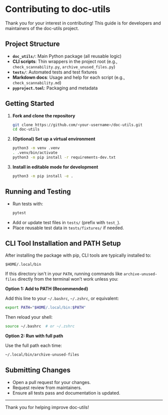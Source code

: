 # Contributing to doc-utils

Thank you for your interest in contributing! This guide is for developers and maintainers of the doc-utils project.

## Project Structure

- **`doc_utils/`**: Main Python package (all reusable logic)
- **CLI scripts**: Thin wrappers in the project root (e.g., `check_scannability.py`, `archive_unused_files.py`)
- **`tests/`**: Automated tests and test fixtures
- **Markdown docs**: Usage and help for each script (e.g., `check_scannability.md`)
- **`pyproject.toml`**: Packaging and metadata

## Getting Started

1. **Fork and clone the repository**
   ```sh
   git clone https://github.com/<your-username>/doc-utils.git
   cd doc-utils
   ```
2. **(Optional) Set up a virtual environment**
   ```sh
   python3 -m venv .venv
   . .venv/bin/activate
   python3 -m pip install -r requirements-dev.txt
   ```
3. **Install in editable mode for development**
   ```sh
   python3 -m pip install -e .
   ```

## Running and Testing

- Run tests with:
  ```sh
  pytest
  ```
- Add or update test files in `tests/` (prefix with `test_`).
- Place reusable test data in `tests/fixtures/` if needed.

## CLI Tool Installation and PATH Setup

After installing the package with pip, CLI tools are typically installed to:

```
$HOME/.local/bin
```

If this directory isn't in your `PATH`, running commands like `archive-unused-files` directly from the terminal won’t work unless you:

**Option 1: Add to PATH (Recommended)**

Add this line to your `~/.bashrc`, `~/.zshrc`, or equivalent:

```bash
export PATH="$HOME/.local/bin:$PATH"
```

Then reload your shell:

```bash
source ~/.bashrc  # or ~/.zshrc
```

**Option 2: Run with full path**

Use the full path each time:

```bash
~/.local/bin/archive-unused-files
```

## Submitting Changes

- Open a pull request for your changes.
- Request review from maintainers.
- Ensure all tests pass and documentation is updated.

---

Thank you for helping improve doc-utils!
